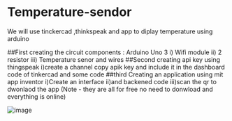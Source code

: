 # Temperature-sendor
We will use tinckercad ,thinkspeak and app to diplay temperature using arduino


##First creating the circuit 
components : 
            Arduino Uno 3
           i)  Wifi module
          ii) 2 resistor
         iii) Temperature senor and wires
##Second creating api key using thingspeak
             i)create a channel copy apik key and include it in the dashboard code of tinkercad and some code
##third Creating an application using mit app inventor 
             i)Create an interface 
            ii)and backened code 
            iii)scan the qr to dwonlaod the app
(Note - they are all for free no need to donwload and everything is online)


![image](https://github.com/syedabdulgafoor/Temperature-sensor/assets/90591416/a1c5b733-fe22-4592-9cce-389b285144e0)

